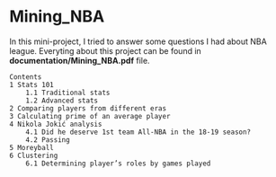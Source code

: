 # Mining_NBA

In this mini-project, I tried to answer some questions I had about NBA league. Everyting about this project can be found in **documentation/Mining_NBA.pdf** file.

```
Contents
1 Stats 101
    1.1 Traditional stats
    1.2 Advanced stats
2 Comparing players from different eras
3 Calculating prime of an average player
4 Nikola Jokić analysis
    4.1 Did he deserve 1st team All-NBA in the 18-19 season?
    4.2 Passing
5 Moreyball
6 Clustering
    6.1 Determining player’s roles by games played
```
